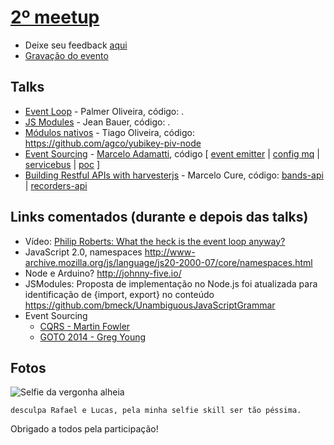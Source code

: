 # [2º meetup](http://www.meetup.com/pt-BR/Node-js-Porto-Alegre-Meetup/events/232108588/)
* Deixe seu feedback [aqui](https://docs.google.com/forms/d/e/1FAIpQLSfESwgWwxdKwmOnVB1FqQnW4eeUZA4h2dNdviGBy5B8t81bfw/viewform)
* [Gravação do evento](https://www.youtube.com/watch?v=ATWEXZkYgek)

## Talks
- [Event Loop](https://slides.com/expalmer/event-loop-in-javascript/fullscreen) - Palmer Oliveira, código: <WIP>.
- [JS Modules](http://slides.com/jeanbauerc/es-modules#/) - Jean Bauer, código: <WIP>.
- [Módulos nativos](https://slides.com/tiagooliveira/node-native-modules) - Tiago Oliveira, código: https://github.com/agco/yubikey-piv-node
- [Event Sourcing](http://slides.com/adamatti/eventsourcing) - [Marcelo Adamatti](https://adamatti.github.io), código [ [event emitter](http://image.slidesharecdn.com/02-eventemitter-140721230507-phpapp02/95/nodejs-event-emitter-2-638.jpg?cb=1405984260) | [config mq](https://github.com/adamatti/LearnRabbitMQ/blob/master/app/test2/index.js) | [servicebus](http://slides.com/stefankutko/nodejs-microservices-event-sourcing-cqrs#/14) | [poc](https://github.com/dclucas/nodejs-eventsourcing) ]
- [Building Restful APIs with harvesterjs](http://www.slideshare.net/marcelocure/building-restful-ap-is-with-harvester-js-63988326) - Marcelo Cure, código: [bands-api](https://github.com/marcelocure/sandbox/tree/master/node/test-harvesterjs-bands-api) | [recorders-api](https://github.com/marcelocure/sandbox/tree/master/node/test-harvesterjs-recorders-api)


## Links comentados (durante e depois das talks)
- Vídeo: [Philip Roberts: What the heck is the event loop anyway?](https://www.youtube.com/watch?v=8aGhZQkoFbQ)
- JavaScript 2.0, namespaces http://www-archive.mozilla.org/js/language/js20-2000-07/core/namespaces.html
- Node e Arduino? http://johnny-five.io/
- JSModules: Proposta de implementação no Node.js foi atualizada para identificação de {import, export} no conteúdo https://github.com/bmeck/UnambiguousJavaScriptGrammar
- Event Sourcing
  - [CQRS - Martin Fowler](http://martinfowler.com/bliki/CQRS.html)
  - [GOTO 2014 - Greg Young](https://www.youtube.com/watch?v=8JKjvY4etTY)

## Fotos
![Selfie da vergonha alheia](
https://fbcdn-photos-d-a.akamaihd.net/hphotos-ak-xfl1/v/t1.0-0/s480x480/13718632_1207015122683600_2600116611840238668_n.jpg?oh=d4f80fc75d695c7243b6a02ae8db8095&oe=58354B4A&__gda__=1479700385_e55f9ab332cd4e7c8634230c904496f3)

`desculpa Rafael e Lucas, pela minha selfie skill ser tão péssima.`

Obrigado a todos pela participação!
